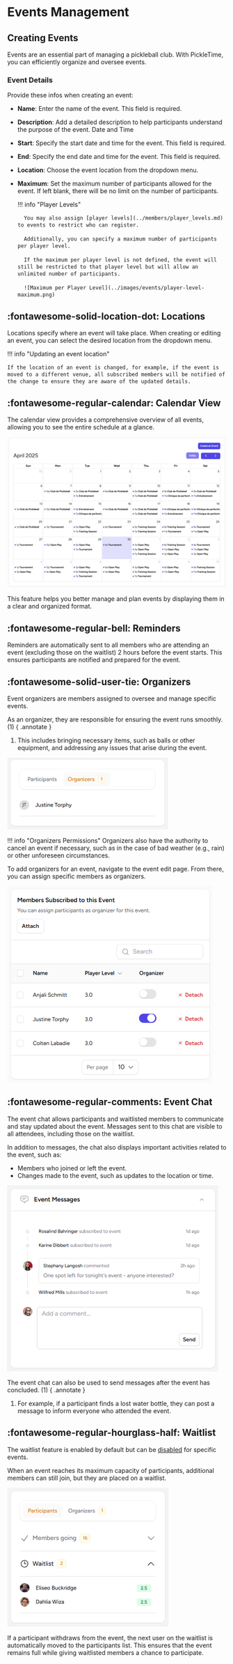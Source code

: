 # Events Management

## Creating Events

Events are an essential part of managing a pickleball club. With PickleTime, you can efficiently organize and oversee events.

### Event Details

Provide these infos when creating an event:

* **Name**: Enter the name of the event. This field is required.
* **Description**: Add a detailed description to help participants understand the purpose of the event.
Date and Time
* **Start**: Specify the start date and time for the event. This field is required.
* **End**: Specify the end date and time for the event. This field is required.
* **Location**: Choose the event location from the dropdown menu.
* **Maximum**: Set the maximum number of participants allowed for the event. If left blank, there will be no limit on the number of participants.

    !!! info "Player Levels"

        You may also assign [player levels](../members/player_levels.md) to events to restrict who can register.

        Additionally, you can specify a maximum number of participants per player level.

        If the maximum per player level is not defined, the event will still be restricted to that player level but will allow an unlimited number of participants.

        ![Maximum per Player Level](../images/events/player-level-maximum.png)

## :fontawesome-solid-location-dot: Locations

Locations specify where an event will take place. When creating or editing an event, you can select the desired location from the dropdown menu.

!!! info "Updating an event location"

    If the location of an event is changed, for example, if the event is moved to a different venue, all subscribed members will be notified of the change to ensure they are aware of the updated details.

## :fontawesome-regular-calendar: Calendar View

The calendar view provides a comprehensive overview of all events, allowing you to see the entire schedule at a glance.

![Calendar](../images/events/calendar.png)

This feature helps you better manage and plan events by displaying them in a clear and organized format.

## :fontawesome-regular-bell: Reminders

Reminders are automatically sent to all members who are attending an event (excluding those on the waitlist) 2 hours before the event starts. This ensures participants are notified and prepared for the event.

## :fontawesome-solid-user-tie: Organizers

Event organizers are members assigned to oversee and manage specific events.

As an organizer, they are responsible for ensuring the event runs smoothly. (1)
{ .annotate }

1. This includes bringing necessary items, such as balls or other equipment, and addressing any issues that arise during the event.

![Organizers](../images/events/organizers.png)

!!! info "Organizers Permissions"
    Organizers also have the authority to cancel an event if necessary, such as in the case of bad weather (e.g., rain) or other unforeseen circumstances.

To add organizers for an event, navigate to the event edit page. From there, you can assign specific members as organizers.

![Manage Organizers](../images/events/manage-organizers.png)

## :fontawesome-regular-comments: Event Chat

The event chat allows participants and waitlisted members to communicate and stay updated about the event. Messages sent to this chat are visible to all attendees, including those on the waitlist.

In addition to messages, the chat also displays important activities related to the event, such as:

* Members who joined or left the event.
* Changes made to the event, such as updates to the location or time.

![Chat](../images/events/chat.png)

The event chat can also be used to send messages after the event has concluded. (1)
{ .annotate }

1. For example, if a participant finds a lost water bottle, they can post a message to inform everyone who attended the event.

## :fontawesome-regular-hourglass-half: Waitlist

The waitlist feature is enabled by default but can be [disabled](events_settings.md#disable-waitlist) for specific events.

When an event reaches its maximum capacity of participants, additional members can still join, but they are placed on a waitlist.

![Waitlist](../images/events/waitlist.png)

If a participant withdraws from the event, the next user on the waitlist is automatically moved to the participants list. This ensures that the event remains full while giving waitlisted members a chance to participate.
